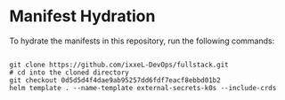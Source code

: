 
# Manifest Hydration

To hydrate the manifests in this repository, run the following commands:

```shell

git clone https://github.com/ixxeL-DevOps/fullstack.git
# cd into the cloned directory
git checkout 0d5d5d4f4dae9ab95257dd6fdf7eacf8ebbd01b2
helm template . --name-template external-secrets-k0s --include-crds
```